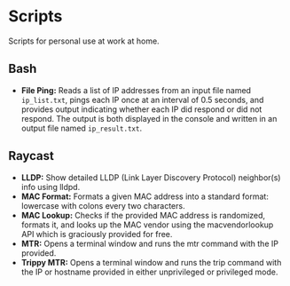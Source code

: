 # Scripts

Scripts for personal use at work at home.

## Bash

* **File Ping:** Reads a list of IP addresses from an input file named `ip_list.txt`, pings each IP once at an interval of 0.5 seconds, and provides output indicating whether each IP did respond or did not respond. The output is both displayed in the console and written in an output file named `ip_result.txt`.

## Raycast

* **LLDP:** Show detailed LLDP (Link Layer Discovery Protocol) neighbor(s) info using lldpd.
* **MAC Format:** Formats a given MAC address into a standard format: lowercase with colons every two characters.
* **MAC Lookup:** Checks if the provided MAC address is randomized, formats it, and looks up the MAC vendor using the macvendorlookup API which is graciously provided for free.
* **MTR:** Opens a terminal window and runs the mtr command with the IP provided.
* **Trippy MTR:** Opens a terminal window and runs the trip command with the IP or hostname provided in either unprivileged or privileged mode.
